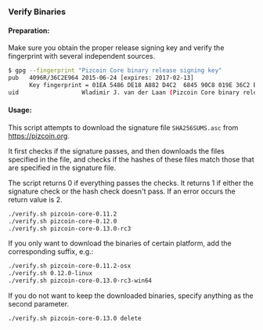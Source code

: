 ### Verify Binaries

#### Preparation:

Make sure you obtain the proper release signing key and verify the fingerprint with several independent sources.

```sh
$ gpg --fingerprint "Pizcoin Core binary release signing key"
pub   4096R/36C2E964 2015-06-24 [expires: 2017-02-13]
      Key fingerprint = 01EA 5486 DE18 A882 D4C2  6845 90C8 019E 36C2 E964
uid                  Wladimir J. van der Laan (Pizcoin Core binary release signing key) <laanwj@gmail.com>
```

#### Usage:

This script attempts to download the signature file `SHA256SUMS.asc` from https://pizcoin.org.

It first checks if the signature passes, and then downloads the files specified in the file, and checks if the hashes of these files match those that are specified in the signature file.

The script returns 0 if everything passes the checks. It returns 1 if either the signature check or the hash check doesn't pass. If an error occurs the return value is 2.


```sh
./verify.sh pizcoin-core-0.11.2
./verify.sh pizcoin-core-0.12.0
./verify.sh pizcoin-core-0.13.0-rc3
```

If you only want to download the binaries of certain platform, add the corresponding suffix, e.g.:

```sh
./verify.sh pizcoin-core-0.11.2-osx
./verify.sh 0.12.0-linux
./verify.sh pizcoin-core-0.13.0-rc3-win64
```

If you do not want to keep the downloaded binaries, specify anything as the second parameter.

```sh
./verify.sh pizcoin-core-0.13.0 delete
```
